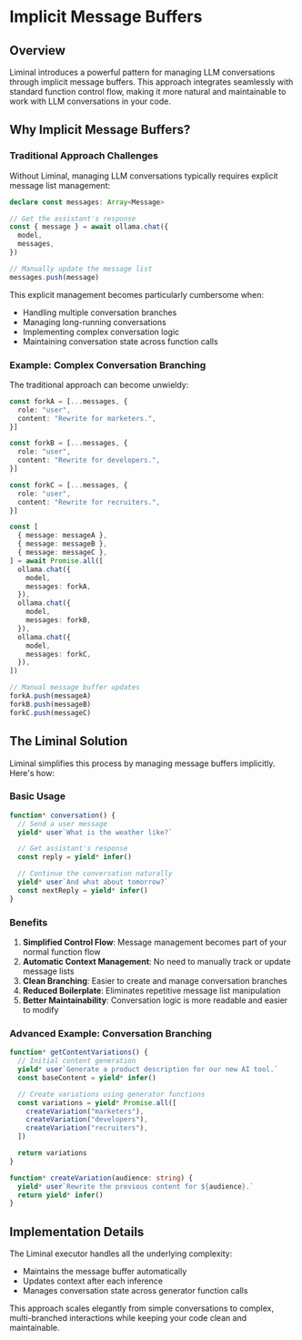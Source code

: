 # Implicit Message Buffers

## Overview

Liminal introduces a powerful pattern for managing LLM conversations through
implicit message buffers. This approach integrates seamlessly with standard
function control flow, making it more natural and maintainable to work with LLM
conversations in your code.

## Why Implicit Message Buffers?

### Traditional Approach Challenges

Without Liminal, managing LLM conversations typically requires explicit message
list management:

```ts
declare const messages: Array<Message>

// Get the assistant's response
const { message } = await ollama.chat({
  model,
  messages,
})

// Manually update the message list
messages.push(message)
```

This explicit management becomes particularly cumbersome when:

- Handling multiple conversation branches
- Managing long-running conversations
- Implementing complex conversation logic
- Maintaining conversation state across function calls

### Example: Complex Conversation Branching

The traditional approach can become unwieldy:

```ts
const forkA = [...messages, {
  role: "user",
  content: "Rewrite for marketers.",
}]

const forkB = [...messages, {
  role: "user",
  content: "Rewrite for developers.",
}]

const forkC = [...messages, {
  role: "user",
  content: "Rewrite for recruiters.",
}]

const [
  { message: messageA },
  { message: messageB },
  { message: messageC },
] = await Promise.all([
  ollama.chat({
    model,
    messages: forkA,
  }),
  ollama.chat({
    model,
    messages: forkB,
  }),
  ollama.chat({
    model,
    messages: forkC,
  }),
])

// Manual message buffer updates
forkA.push(messageA)
forkB.push(messageB)
forkC.push(messageC)
```

## The Liminal Solution

Liminal simplifies this process by managing message buffers implicitly. Here's
how:

### Basic Usage

```ts
function* conversation() {
  // Send a user message
  yield* user`What is the weather like?`

  // Get assistant's response
  const reply = yield* infer()

  // Continue the conversation naturally
  yield* user`And what about tomorrow?`
  const nextReply = yield* infer()
}
```

### Benefits

1. **Simplified Control Flow**: Message management becomes part of your normal
   function flow
2. **Automatic Context Management**: No need to manually track or update message
   lists
3. **Clean Branching**: Easier to create and manage conversation branches
4. **Reduced Boilerplate**: Eliminates repetitive message list manipulation
5. **Better Maintainability**: Conversation logic is more readable and easier to
   modify

### Advanced Example: Conversation Branching

```ts
function* getContentVariations() {
  // Initial content generation
  yield* user`Generate a product description for our new AI tool.`
  const baseContent = yield* infer()

  // Create variations using generator functions
  const variations = yield* Promise.all([
    createVariation("marketers"),
    createVariation("developers"),
    createVariation("recruiters"),
  ])

  return variations
}

function* createVariation(audience: string) {
  yield* user`Rewrite the previous content for ${audience}.`
  return yield* infer()
}
```

## Implementation Details

The Liminal executor handles all the underlying complexity:

- Maintains the message buffer automatically
- Updates context after each inference
- Manages conversation state across generator function calls

This approach scales elegantly from simple conversations to complex,
multi-branched interactions while keeping your code clean and maintainable.
